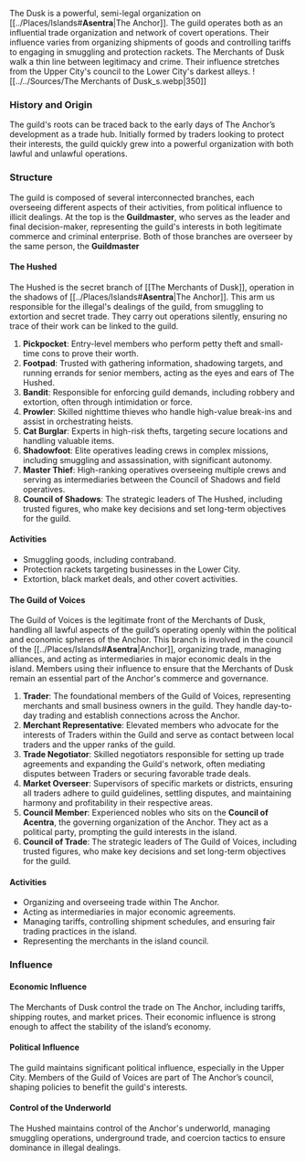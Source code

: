 The Dusk is a powerful, semi-legal organization on [[../Places/Islands#**Asentra**|The Anchor]]. The guild operates both as an influential trade organization and network of covert operations. Their influence varies from organizing shipments of goods and controlling tariffs to engaging in smuggling and protection rackets. The Merchants of Dusk walk a thin line between legitimacy and crime. Their influence stretches from the Upper City's council to the Lower City's darkest alleys.
![[../../Sources/The Merchants of Dusk_s.webp|350]]
### **History and Origin**

The guild's roots can be traced back to the early days of The Anchor’s development as a trade hub. Initially formed by traders looking to protect their interests, the guild quickly grew into a powerful organization with both lawful and unlawful operations.
### **Structure**
The guild is composed of several interconnected branches, each overseeing different aspects of their activities, from political influence to illicit dealings. At the top is the **Guildmaster**, who serves as the leader and final decision-maker, representing the guild's interests in both legitimate commerce and criminal enterprise.
Both of those branches are overseer by the same person, the **Guildmaster**

#### **The Hushed** 
The Hushed is the secret branch of [[The Merchants of Dusk]], operation in the shadows of [[../Places/Islands#**Asentra**|The Anchor]]. This arm us responsible for the illegal's dealings of the guild, from smuggling to extortion and secret trade. They carry out operations silently, ensuring no trace of their work can be linked to the guild. 

1. **Pickpocket**: Entry-level members who perform petty theft and small-time cons to prove their worth.
2. **Footpad**: Trusted with gathering information, shadowing targets, and running errands for senior members, acting as the eyes and ears of The Hushed.
3. **Bandit**: Responsible for enforcing guild demands, including robbery and extortion, often through intimidation or force.
4. **Prowler**: Skilled nighttime thieves who handle high-value break-ins and assist in orchestrating heists.
5. **Cat Burglar**: Experts in high-risk thefts, targeting secure locations and handling valuable items.
6. **Shadowfoot**: Elite operatives leading crews in complex missions, including smuggling and assassination, with significant autonomy.
7. **Master Thief**: High-ranking operatives overseeing multiple crews and serving as intermediaries between the Council of Shadows and field operatives.
8. **Council of Shadows**: The strategic leaders of The Hushed, including trusted figures, who make key decisions and set long-term objectives for the guild.

#### Activities
- Smuggling goods, including contraband.
- Protection rackets targeting businesses in the Lower City.
- Extortion, black market deals, and other covert activities.

#### **The Guild of Voices**
The Guild of Voices is the legitimate front of the Merchants of Dusk, handling all lawful aspects of the guild’s operating openly within the political and economic spheres of the Anchor. This branch is involved in the council of the [[../Places/Islands#**Asentra**|Anchor]], organizing trade, managing alliances, and acting as intermediaries in major economic deals in the island. Members using their influence to ensure that the Merchants of Dusk remain an essential part of the Anchor's commerce and governance.

1. **Trader**: The foundational members of the Guild of Voices, representing merchants and small business owners in the guild. They handle day-to-day trading and establish connections across the Anchor.
2. **Merchant Representative**: Elevated members who advocate for the interests of Traders within the Guild and serve as contact between local traders and the upper ranks of the guild.
3. **Trade Negotiator**: Skilled negotiators responsible for setting up trade agreements and expanding the Guild's network, often mediating disputes between Traders or securing favorable trade deals.
4. **Market Overseer**: Supervisors of specific markets or districts, ensuring all traders adhere to guild guidelines, settling disputes, and maintaining harmony and profitability in their respective areas.
5. **Council Member**: Experienced nobles who sits on the **Council of Acentra**, the governing organization of the Anchor. They act as a political party, prompting the guild interests in the island.
6. **Council of Trade**: The strategic leaders of The Guild of Voices, including trusted figures, who make key decisions and set long-term objectives for the guild.
#### Activities
- Organizing and overseeing trade within The Anchor.
- Acting as intermediaries in major economic agreements.
- Managing tariffs, controlling shipment schedules, and ensuring fair trading practices in the island.
- Representing the merchants in the island council.


### **Influence**
#### **Economic Influence**
The Merchants of Dusk control the trade on The Anchor, including tariffs, shipping routes, and market prices. Their economic influence is strong enough to affect the stability of the island’s economy.

#### **Political Influence**
The guild maintains significant political influence, especially in the Upper City. Members of the Guild of Voices are part of The Anchor’s council, shaping policies to benefit the guild's interests.

#### **Control of the Underworld**
The Hushed maintains control of the Anchor's underworld, managing smuggling operations, underground trade, and coercion tactics to ensure dominance in illegal dealings.

